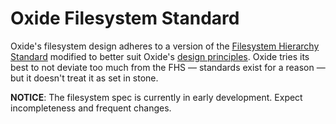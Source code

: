 # Oxide Filesystem Standard

Oxide's filesystem design adheres to a version of the [Filesystem Hierarchy Standard](https://refspecs.linuxfoundation.org/fhs.shtml)
modified to better suit Oxide's [design principles](design.md). Oxide tries its best
to not deviate too much from the FHS &mdash; standards exist for a reason &mdash; but
it doesn't treat it as set in stone.

**NOTICE**: The filesystem spec is currently in early development. 
Expect incompleteness and frequent changes.